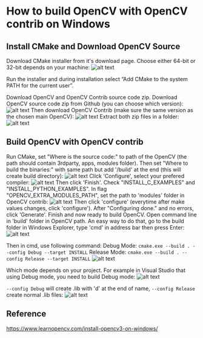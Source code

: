 # How to build OpenCV with OpenCV contrib on Windows

## Install CMake and Download OpenCV Source
Download CMake installer from it's download page. Choose either 64-bit or 32-bit depends on your machine:
![alt text](https://github.com/AsyrafZulkhairi/tutorial/blob/master/buildOpenCVContribOnWindows/image/downloadCMakeInstaller.png "downloadCMakeInstaller.png")

Run the installer and during installation select “Add CMake to the system PATH for the current user”.

Download OpenCV and OpenCV Contrib source code zip. Download OpenCV source code zip from Github (you can choose which version):
![alt text](https://github.com/AsyrafZulkhairi/tutorial/blob/master/buildOpenCVContribOnWindows/image/downloadOpenCVSource.PNG "downloadOpenCVSource.PNG")
Then download OpenCV Contrib (make sure the same version as the chosen main OpenCV):
![alt text](https://github.com/AsyrafZulkhairi/tutorial/blob/master/buildOpenCVContribOnWindows/image/downloadOpenCVContribSource.PNG "downloadOpenCVContribSource.PNG")
Extract both zip files in a folder:
![alt text](https://github.com/AsyrafZulkhairi/tutorial/blob/master/buildOpenCVContribOnWindows/image/extractOpenCVSourceZip.PNG "extractOpenCVSourceZip.PNG")

## Build OpenCV with OpenCV contrib
Run CMake, set "Where is the source code:" to path of the OpenCV (the path should contain 3rdparty, apps, modules folder).
Then set "Where to build the binaries:" with same path but add '/build' at the end (this will create build directory):
![alt text](https://github.com/AsyrafZulkhairi/tutorial/blob/master/buildOpenCVContribOnWindows/image/cmakeSetDirectory.PNG "cmakeSetDirectory.PNG")
Click 'Configure', select your prefered compiler:
![alt text](https://github.com/AsyrafZulkhairi/tutorial/blob/master/buildOpenCVContribOnWindows/image/cmakeSetGenerator.PNG "cmakeSetGenerator.PNG")
Then click 'Finish'.
Check "INSTALL_C_EXAMPLES" and "INSTALL_PYTHON_EXAMPLES".
In flag "OPENCV_EXTRA_MODULES_PATH", set the path to 'modules' folder in OpenCV contrib:
![alt text](https://github.com/AsyrafZulkhairi/tutorial/blob/master/buildOpenCVContribOnWindows/image/cmakeSetContribModulePath.PNG "cmakeSetContribModulePath.PNG")
Then click 'configure' (everytime after make values changes, click 'configure').
After "Configuring done." and no errors, click 'Generate'.
Finish and now ready to build OpenCV. Open command line in 'build' folder in OpenCV path.
An easy way to do that, go to the build folder in Windows Explorer, type 'cmd' in address bar then press Enter:
![alt text](https://github.com/AsyrafZulkhairi/tutorial/blob/master/buildOpenCVContribOnWindows/image/buildFolderCmd.png "buildFolderCmd.png")

Then in cmd, use following command:
Debug Mode:
`cmake.exe --build . --config Debug --target INSTALL`
Release Mode:
`cmake.exe --build . --config Release --target INSTALL`
![alt text](https://github.com/AsyrafZulkhairi/tutorial/blob/master/buildOpenCVContribOnWindows/image/buildInCmd.PNG "buildInCmd.PNG")

Which mode depends on your project. For example in Visual Studio that using Debug mode, you need to build Debug mode:
![alt text](https://github.com/AsyrafZulkhairi/tutorial/blob/master/buildOpenCVContribOnWindows/image/VSDebugMode.png "VSDebugMode.png")

`--config Debug` will create .lib with 'd' at the end of name, `--config Release` create normal .lib files:
![alt text](https://github.com/AsyrafZulkhairi/tutorial/blob/master/buildOpenCVContribOnWindows/image/openCVDebugLib.PNG "openCVDebugLib.PNG")

## Reference
https://www.learnopencv.com/install-opencv3-on-windows/

